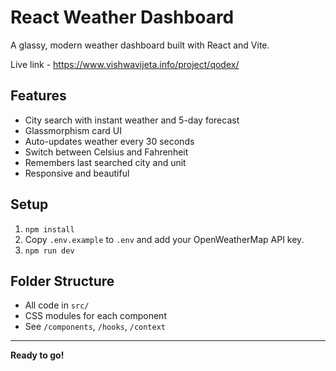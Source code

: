 # React Weather Dashboard

A glassy, modern weather dashboard built with React and Vite.

Live link -  https://www.vishwavijeta.info/project/qodex/

## Features

- City search with instant weather and 5-day forecast
- Glassmorphism card UI
- Auto-updates weather every 30 seconds
- Switch between Celsius and Fahrenheit
- Remembers last searched city and unit
- Responsive and beautiful

## Setup

1. `npm install`
2. Copy `.env.example` to `.env` and add your OpenWeatherMap API key.
3. `npm run dev`

## Folder Structure

- All code in `src/`
- CSS modules for each component
- See `/components`, `/hooks`, `/context`

---

**Ready to go!**
